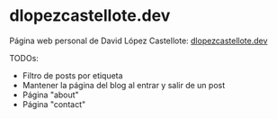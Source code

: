 # dlopezcastellote.dev

Página web personal de David López Castellote: [dlopezcastellote.dev](https://dlopezcastellote.dev)

TODOs:
- Filtro de posts por etiqueta
- Mantener la página del blog al entrar y salir de un post
- Página "about"
- Página "contact"